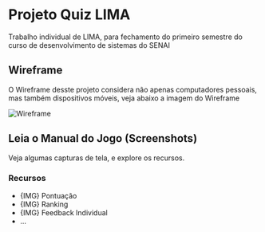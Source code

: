 # Projeto Quiz LIMA
Trabalho individual de LIMA, para fechamento do primeiro semestre do curso de desenvolvimento de sistemas do SENAI 

## Wireframe
O Wireframe desste projeto considera não apenas computadores pessoais, mas também dispositivos móveis, veja abaixo a imagem do Wireframe

![Wireframe](./)

## Leia o Manual do Jogo (Screenshots)
Veja algumas capturas de tela, e explore os recursos.

### Recursos
- {IMG} Pontuação
- {IMG} Ranking
- {IMG} Feedback Individual
- ...

